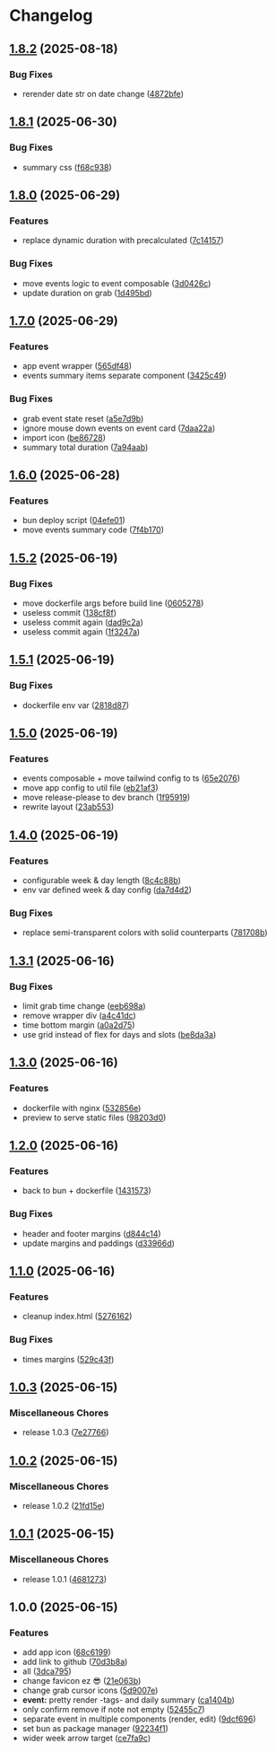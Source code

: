 # Changelog

## [1.8.2](https://github.com/meeehdi-dev/tt/compare/v1.8.1...v1.8.2) (2025-08-18)


### Bug Fixes

* rerender date str on date change ([4872bfe](https://github.com/meeehdi-dev/tt/commit/4872bfe77fd7c76c98ea5c37fa3c20eada9ba23f))

## [1.8.1](https://github.com/meeehdi-dev/tt/compare/v1.8.0...v1.8.1) (2025-06-30)


### Bug Fixes

* summary css ([f68c938](https://github.com/meeehdi-dev/tt/commit/f68c93838adf65ad7740e820884e38ab7b069b05))

## [1.8.0](https://github.com/meeehdi-dev/tt/compare/v1.7.0...v1.8.0) (2025-06-29)


### Features

* replace dynamic duration with precalculated ([7c14157](https://github.com/meeehdi-dev/tt/commit/7c141572225e74e3b6ae0aefe00d9409c8803e5b))


### Bug Fixes

* move events logic to event composable ([3d0426c](https://github.com/meeehdi-dev/tt/commit/3d0426ccb1cafed1e5156ec6f3134d0b4ab99a1e))
* update duration on grab ([1d495bd](https://github.com/meeehdi-dev/tt/commit/1d495bde272a96d0c629564d3bb7e4946c04eb54))

## [1.7.0](https://github.com/meeehdi-dev/tt/compare/v1.6.0...v1.7.0) (2025-06-29)


### Features

* app event wrapper ([565df48](https://github.com/meeehdi-dev/tt/commit/565df4822e878052c54a80c87dc94f2278e2ed85))
* events summary items separate component ([3425c49](https://github.com/meeehdi-dev/tt/commit/3425c4908a71785903922e605ba62a9637190fa5))


### Bug Fixes

* grab event state reset ([a5e7d9b](https://github.com/meeehdi-dev/tt/commit/a5e7d9b6f92e8632cc5ad525402598b62fac54d3))
* ignore mouse down events on event card ([7daa22a](https://github.com/meeehdi-dev/tt/commit/7daa22a7ee51ad631f07fd70afaeb72675566752))
* import icon ([be86728](https://github.com/meeehdi-dev/tt/commit/be867280273264c9fef096ac1bc6ec75f6f2ab38))
* summary total duration ([7a94aab](https://github.com/meeehdi-dev/tt/commit/7a94aabffeff50c33ebbd615da6150b01b8e2526))

## [1.6.0](https://github.com/meeehdi-dev/tt/compare/v1.5.2...v1.6.0) (2025-06-28)


### Features

* bun deploy script ([04efe01](https://github.com/meeehdi-dev/tt/commit/04efe018881e073127585e6df0c967e0adb1c12e))
* move events summary code ([7f4b170](https://github.com/meeehdi-dev/tt/commit/7f4b170ae38d79271f3824f838346115d177d7e0))

## [1.5.2](https://github.com/meeehdi-dev/tt/compare/v1.5.1...v1.5.2) (2025-06-19)


### Bug Fixes

* move dockerfile args before build line ([0605278](https://github.com/meeehdi-dev/tt/commit/06052782608312654237ce2abcefae9bd7c36083))
* useless commit ([138cf8f](https://github.com/meeehdi-dev/tt/commit/138cf8fcea56e7c19abbf07dd6c264f7adbaff9a))
* useless commit again ([dad9c2a](https://github.com/meeehdi-dev/tt/commit/dad9c2ae8ab53ee8cd8a31eb693533a590c173d5))
* useless commit again ([1f3247a](https://github.com/meeehdi-dev/tt/commit/1f3247ab04fae44db30eda011075f2eddb976be6))

## [1.5.1](https://github.com/meeehdi-dev/tt/compare/v1.5.0...v1.5.1) (2025-06-19)


### Bug Fixes

* dockerfile env var ([2818d87](https://github.com/meeehdi-dev/tt/commit/2818d87c6c8349afde2bcb2dc78c32cc3cd2122a))

## [1.5.0](https://github.com/meeehdi-dev/tt/compare/v1.4.0...v1.5.0) (2025-06-19)


### Features

* events composable + move tailwind config to ts ([65e2076](https://github.com/meeehdi-dev/tt/commit/65e20766c0aa158a9ed5331769c9a8b4e7209e26))
* move app config to util file ([eb21af3](https://github.com/meeehdi-dev/tt/commit/eb21af382f269e3f6153b910670d5521818f57ca))
* move release-please to dev branch ([1f95919](https://github.com/meeehdi-dev/tt/commit/1f959196661e5e2f5bde347b9f8d0f366f43d249))
* rewrite layout ([23ab553](https://github.com/meeehdi-dev/tt/commit/23ab55374b479fb07a465a525ad0bda1b095bd0b))

## [1.4.0](https://github.com/meeehdi-dev/tt/compare/v1.3.1...v1.4.0) (2025-06-19)


### Features

* configurable week & day length ([8c4c88b](https://github.com/meeehdi-dev/tt/commit/8c4c88bad85b6d70e8fb739414ca3dd1aaaa71c8))
* env var defined week & day config ([da7d4d2](https://github.com/meeehdi-dev/tt/commit/da7d4d2e8e9825bb52e1beb96b17d072d0b2bce2))


### Bug Fixes

* replace semi-transparent colors with solid counterparts ([781708b](https://github.com/meeehdi-dev/tt/commit/781708bd1cb6a3a459111952c20b398aa7e2bcc9))

## [1.3.1](https://github.com/meeehdi-dev/tt/compare/v1.3.0...v1.3.1) (2025-06-16)


### Bug Fixes

* limit grab time change ([eeb698a](https://github.com/meeehdi-dev/tt/commit/eeb698af1922de23e18c98c56aa842386d139e0c))
* remove wrapper div ([a4c41dc](https://github.com/meeehdi-dev/tt/commit/a4c41dc9f9c3f8de86823689c77926aea04128db))
* time bottom margin ([a0a2d75](https://github.com/meeehdi-dev/tt/commit/a0a2d7516f5d4356e3f3ea748f985351be13e068))
* use grid instead of flex for days and slots ([be8da3a](https://github.com/meeehdi-dev/tt/commit/be8da3ab6a99a836ebfbaa06641b9de3016ee52a))

## [1.3.0](https://github.com/meeehdi-dev/tt/compare/v1.2.0...v1.3.0) (2025-06-16)


### Features

* dockerfile with nginx ([532856e](https://github.com/meeehdi-dev/tt/commit/532856eaecd0ddb6b3b5f9625157267df0e45b9b))
* preview to serve static files ([98203d0](https://github.com/meeehdi-dev/tt/commit/98203d07f1de0b7c9df64c592931f5d4c682292f))

## [1.2.0](https://github.com/meeehdi-dev/tt/compare/v1.1.0...v1.2.0) (2025-06-16)


### Features

* back to bun + dockerfile ([1431573](https://github.com/meeehdi-dev/tt/commit/1431573418e59ddca6e6b2c28cc813cd1a0b91f4))


### Bug Fixes

* header and footer margins ([d844c14](https://github.com/meeehdi-dev/tt/commit/d844c149a8db63abfc6e16e8a116b76f718acf8b))
* update margins and paddings ([d33966d](https://github.com/meeehdi-dev/tt/commit/d33966d8d17008a392cd766682270516e0cffa44))

## [1.1.0](https://github.com/meeehdi-dev/tt/compare/v1.0.3...v1.1.0) (2025-06-16)


### Features

* cleanup index.html ([5276162](https://github.com/meeehdi-dev/tt/commit/527616280530605bb5f0fc7df3faf407898bc587))


### Bug Fixes

* times margins ([529c43f](https://github.com/meeehdi-dev/tt/commit/529c43f3ef1766d1fd7d8bcf603d817933c99279))

## [1.0.3](https://github.com/meeehdi-dev/tt/compare/v1.0.2...v1.0.3) (2025-06-15)


### Miscellaneous Chores

* release 1.0.3 ([7e27766](https://github.com/meeehdi-dev/tt/commit/7e27766e914f368c7234127d9cad29a3da7c7548))

## [1.0.2](https://github.com/meeehdi-dev/tt/compare/v1.0.1...v1.0.2) (2025-06-15)


### Miscellaneous Chores

* release 1.0.2 ([21fd15e](https://github.com/meeehdi-dev/tt/commit/21fd15ead121849262b7d467caf4cfaa01bcbd3b))

## [1.0.1](https://github.com/meeehdi-dev/tt/compare/v1.0.0...v1.0.1) (2025-06-15)


### Miscellaneous Chores

* release 1.0.1 ([4681273](https://github.com/meeehdi-dev/tt/commit/4681273ca77b0a2adef99ff9dbedee16e4a5f61a))

## 1.0.0 (2025-06-15)


### Features

* add app icon ([68c6199](https://github.com/meeehdi-dev/tt/commit/68c61997a48c1aa37daf78a15665f4b78882a642))
* add link to github ([70d3b8a](https://github.com/meeehdi-dev/tt/commit/70d3b8ab2e35bcbccc809e7606b3fc63c1817c3d))
* all ([3dca795](https://github.com/meeehdi-dev/tt/commit/3dca7956ba50989118d7b409a4473b1bd813b1ba))
* change favicon ez :sunglasses: ([21e063b](https://github.com/meeehdi-dev/tt/commit/21e063b5c735a8b9eea7f5ea66d7bee520b22364))
* change grab cursor icons ([5d9007e](https://github.com/meeehdi-dev/tt/commit/5d9007eb66e515bcc3788212f091f40da366fd60))
* **event:** pretty render -tags- and daily summary ([ca1404b](https://github.com/meeehdi-dev/tt/commit/ca1404b7c3dc03fc3c50434f5b546503f62d669d))
* only confirm remove if note not empty ([52455c7](https://github.com/meeehdi-dev/tt/commit/52455c7b12a34c1762e24a4e9334996d635a484b))
* separate event in multiple components (render, edit) ([9dcf696](https://github.com/meeehdi-dev/tt/commit/9dcf696f0a4a86093ba3ce412ef5a7d36e070865))
* set bun as package manager ([92234f1](https://github.com/meeehdi-dev/tt/commit/92234f16fdc22119247e6965547beb4fd3da7f7b))
* wider week arrow target ([ce7fa9c](https://github.com/meeehdi-dev/tt/commit/ce7fa9c17c2c9e7a79636455c4be4ee2580069a3))
